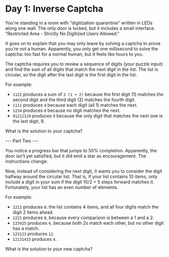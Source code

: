 # Day 1: Inverse Captcha

You're standing in a room with "digitization quarantine" written in LEDs along one wall. The only door is locked, but it includes a small interface. "Restricted Area - Strictly No Digitized Users Allowed."

It goes on to explain that you may only leave by solving a captcha to prove you're not a human. Apparently, you only get one millisecond to solve the captcha: too fast for a normal human, but it feels like hours to you.

The captcha requires you to review a sequence of digits (your puzzle input) and find the sum of all digits that match the next digit in the list. The list is circular, so the digit after the last digit is the first digit in the list.

For example:

- ```1122``` produces a sum of ```3 (1 + 2)``` because the first digit (1) matches the second digit and the third digit (2) matches the fourth digit.
- ```1111``` produces ```4``` because each digit (all 1) matches the next.
- ```1234``` produces ```0``` because no digit matches the next.
- ```91212129``` produces ```9``` because the only digit that matches the next one is the last digit, 9.

What is the solution to your captcha?

--- Part Two ---

You notice a progress bar that jumps to 50% completion. Apparently, the door isn't yet satisfied, but it did emit a star as encouragement. The instructions change:

Now, instead of considering the next digit, it wants you to consider the digit halfway around the circular list. That is, if your list contains 10 items, only include a digit in your sum if the digit 10/2 = 5 steps forward matches it. Fortunately, your list has an even number of elements.

For example:

- ```1212``` produces ```6```: the list contains 4 items, and all four digits match the digit 2 items ahead.
- ```1221``` produces ```0```, because every comparison is between a 1 and a 2.
- ```123425``` produces ```4```, because both 2s match each other, but no other digit has a match.
- ```123123``` produces ```12```.
- ```12131415``` produces ```4```.

What is the solution to your new captcha?